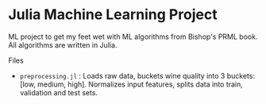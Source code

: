 # Julia Machine Learning Project

ML project to get my feet wet with ML algorithms from Bishop's PRML book. All algorithms are written in Julia.

Files
- `preprocessing.jl` : Loads raw data, buckets wine quality into 3 buckets: [low, medium, high]. Normalizes input features, splits data into train, validation and test sets. 